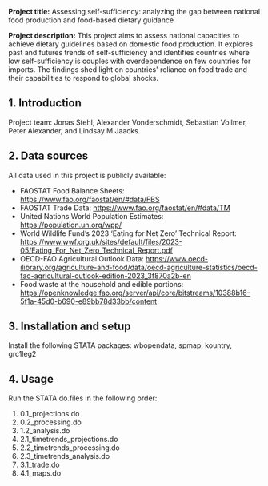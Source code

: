 **Project title:** Assessing self-sufficiency: analyzing the gap between national food production and food-based dietary guidance


**Project description:**
This project aims to assess national capacities to achieve dietary guidelines based on domestic food production. It explores past and futures trends of self-sufficiency and identifies countries where low self-sufficiency is couples with overdependence on few countries for imports.
The findings shed light on countries' reliance on food trade and their capabilities to respond to global shocks.


## 1. Introduction

Project team: Jonas Stehl, Alexander Vonderschmidt, Sebastian Vollmer, Peter Alexander, and Lindsay M Jaacks.



## 2. Data sources

All data used in this project is publicly available:
  - FAOSTAT Food Balance Sheets: https://www.fao.org/faostat/en/#data/FBS
  - FAOSTAT Trade Data: https://www.fao.org/faostat/en/#data/TM
  - United Nations World Population Estimates: https://population.un.org/wpp/
  - World Wildlife Fund’s 2023 ‘Eating for Net Zero’ Technical Report: https://www.wwf.org.uk/sites/default/files/2023-05/Eating_For_Net_Zero_Technical_Report.pdf
  - OECD-FAO Agricultural Outlook Data: https://www.oecd-ilibrary.org/agriculture-and-food/data/oecd-agriculture-statistics/oecd-fao-agricultural-outlook-edition-2023_3f870a2b-en
  - Food waste at the household and edible portions: https://openknowledge.fao.org/server/api/core/bitstreams/10388b16-5f1a-45d0-b690-e89bb78d33bb/content


## 3. Installation and setup

Install the following STATA packages: wbopendata, spmap, kountry, grc1leg2

## 4. Usage

Run the STATA do.files in the following order:
1. 0.1_projections.do
2. 0.2_processing.do
3. 1.2_analysis.do
4. 2.1_timetrends_projections.do
5. 2.2_timetrends_processing.do
6. 2.3_timetrends_analysis.do
7. 3.1_trade.do
8. 4.1_maps.do

